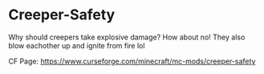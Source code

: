 # Creeper-Safety
Why should creepers take explosive damage? How about no!
They also blow eachother up and ignite from fire lol

CF Page: https://www.curseforge.com/minecraft/mc-mods/creeper-safety
